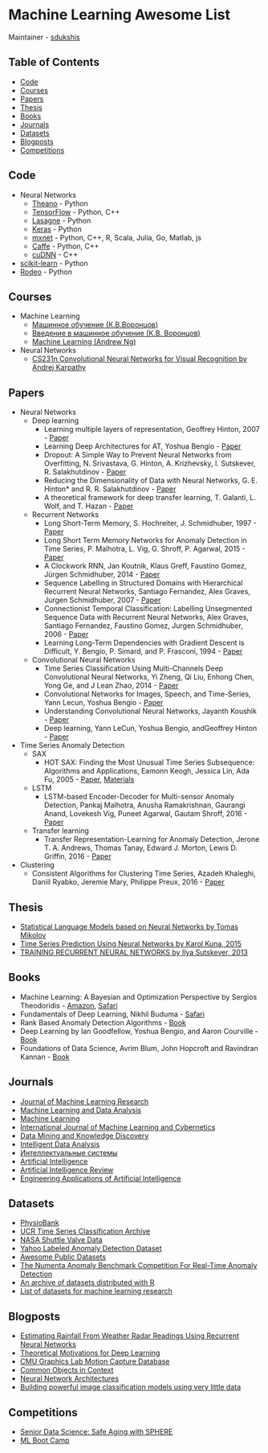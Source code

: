 # Machine Learning Awesome List

Maintainer - [sdukshis](https://github.com/sdukshis)

## Table of Contents
- [Code](#code)
- [Courses](#courses)
- [Papers](#papers)
- [Thesis](#thesis)
- [Books](#books)
- [Journals](#journals)
- [Datasets](#datasets)
- [Blogposts](#blogposts)
- [Competitions](#competitions)

## Code
* Neural Networks
    * [Theano](http://www.deeplearning.net/software/theano/) - Python
    * [TensorFlow](https://www.tensorflow.org/) - Python, C++
    * [Lasagne](http://lasagne.readthedocs.io/en/latest/) - Python
    * [Keras](http://keras.io/) - Python
    * [mxnet](https://github.com/dmlc/mxnet) - Python, C++, R, Scala, Julia, Go, Matlab, js
    * [Caffe](http://caffe.berkeleyvision.org/) - Python, C++
    * [cuDNN](https://developer.nvidia.com/cudnn) - C++
* [scikit-learn](http://scikit-learn.org/) - Python
* [Rodeo](https://www.yhat.com/) - Python

## Courses
* Machine Learning
    * [Машинное обучение (К.В.Воронцов)](http://www.machinelearning.ru/wiki/index.php?title=%D0%9C%D0%B0%D1%88%D0%B8%D0%BD%D0%BD%D0%BE%D0%B5_%D0%BE%D0%B1%D1%83%D1%87%D0%B5%D0%BD%D0%B8%D0%B5_%28%D0%BA%D1%83%D1%80%D1%81_%D0%BB%D0%B5%D0%BA%D1%86%D0%B8%D0%B9%2C_%D0%9A.%D0%92.%D0%92%D0%BE%D1%80%D0%BE%D0%BD%D1%86%D0%BE%D0%B2%29)
    * [Введение в машинное обучение (К.В. Воронцов)](https://www.coursera.org/learn/vvedenie-mashinnoe-obuchenie)
    * [Machine Learning (Andrew Ng)](https://www.coursera.org/learn/machine-learning)
* Neural Networks
    * [CS231n Convolutional Neural Networks for Visual Recognition by Andrej Karpathy](http://cs231n.github.io/)

## Papers
* Neural Networks
    * Deep learning
        * Learning multiple layers of representation, Geoffrey Hinton, 2007 - [Paper](http://www.cs.toronto.edu/~fritz/absps/tics.pdf)
        * Learning Deep Architectures for AT, Yoshua Bengio - [Paper](http://people.cs.pitt.edu/~huynv/research/deep-nets/Learning%20Deep%20Architectures%20for%20AI.pdf)
        * Dropout:  A Simple Way to Prevent Neural Networks from Overfitting, N. Srivastava, G. Hinton, A. Krizhevsky, I. Sutskever, R. Salakhutdinov - [Paper](https://www.cs.toronto.edu/~hinton/absps/JMLRdropout.pdf)
        * Reducing the Dimensionality of Data with Neural Networks, G. E. Hinton* and R. R. Salakhutdinov - [Paper](http://www.cs.toronto.edu/~hinton/science.pdf)
        * A theoretical framework for deep transfer learning, T. Galanti, L. Wolf, and T. Hazan - [Paper](http://imaiai.oxfordjournals.org/content/early/2016/04/28/imaiai.iaw008.full.pdf)
    * Recurrent Networks
        * Long Short-Term Memory, S. Hochreiter, J. Schmidhuber, 1997 - [Paper](http://deeplearning.cs.cmu.edu/pdfs/Hochreiter97_lstm.pdf)
        * Long Short Term Memory Networks for Anomaly Detection in Time Series, P. Malhotra, L. Vig, G. Shroff, P. Agarwal, 2015 - [Paper](https://www.elen.ucl.ac.be/Proceedings/esann/esannpdf/es2015-56.pdf)
        * A Clockwork RNN, Jan Koutnik, Klaus Greff, Faustino Gomez, Jürgen Schmidhuber, 2014 - [Paper](http://arxiv.org/pdf/1402.3511v1.pdf)
        * Sequence Labelling in Structured Domains with Hierarchical Recurrent Neural Networks, Santiago Fernandez, Alex Graves, Jurgen Schmidhuber, 2007 - [Paper](ftp://ftp.idsia.ch/pub/juergen/IJCAI07sequence.pdf)
        * Connectionist Temporal Classification: Labelling Unsegmented Sequence Data with Recurrent Neural Networks, Alex Graves, Santiago Fernandez, Faustino Gomez, Jurgen Schmidhuber, 2006 - [Paper](http://machinelearning.wustl.edu/mlpapers/paper_files/icml2006_GravesFGS06.pdf)
        * Learning Long-Term Dependencies with Gradient Descent is Difficult, Y. Bengio, P. Simard, and P. Frasconi, 1994 - [Paper](http://www-dsi.ing.unifi.it/~paolo/ps/tnn-94-gradient.pdf)
    * Convolutional Neural Networks
        * Time Series Classification Using Multi-Channels Deep Convolutional Neural Networks, Yi Zheng, Qi Liu, Enhong Chen, Yong Ge, and J Lean Zhao, 2014 - [Paper](http://staff.ustc.edu.cn/~cheneh/paper_pdf/2014/Yi-Zheng-WAIM2014.pdf)
        * Convolutional Networks for Images, Speech, and Time-Series, Yann Lecun, Yoshua Bengio - [Paper](http://yann.lecun.com/exdb/publis/pdf/lecun-bengio-95a.pdf)
        * Understanding Convolutional Neural Networks, Jayanth Koushik - [Paper](https://arxiv.org/pdf/1605.09081v1.pdf)
        * Deep learning, Yann LeCun, Yoshua Bengio, andGeoffrey Hinton - [Paper](http://www.cs.toronto.edu/~hinton/absps/NatureDeepReview.pdf)
* Time Series Anomaly Detection
    * SAX
        * HOT SAX: Finding the Most Unusual Time Series Subsequence: Algorithms and Applications, Eamonn Keogh, Jessica Lin, Ada Fu, 2005 - [Paper](http://www.cs.ucr.edu/~eamonn/discords/HOT%20SAX%20%20long-ver.pdf), [Materials](http://www.cs.ucr.edu/~eamonn/discords/)
    * LSTM
        * LSTM-based Encoder-Decoder for Multi-sensor Anomaly Detection, Pankaj Malhotra, Anusha Ramakrishnan, Gaurangi Anand, Lovekesh Vig, Puneet Agarwal, Gautam Shroff, 2016 - [Paper](https://drive.google.com/file/d/0B8Dg3PBX90KNQWRwMElkVkQ0aFgzZGpzOGQtUU5DeWZYUlVV/view)
    * Transfer learning
        * Transfer Representation-Learning for Anomaly Detection, Jerone T. A. Andrews, Thomas Tanay, Edward J. Morton, Lewis D. Griffin, 2016 - [Paper](https://drive.google.com/file/d/0B8Dg3PBX90KNeFROU3BDT1ZhTXlSV3Rsb3JfVWNTWkpLTUhJ/view)
* Clustering
    * Consistent Algorithms for Clustering Time Series, Azadeh Khaleghi, Daniil Ryabko, Jeremie Mary, Philippe Preux, 2016 - [Paper](http://jmlr.csail.mit.edu/papers/volume17/khaleghi16a/khaleghi16a.pdf)

## Thesis
* [Statistical Language Models based on Neural Networks by Tomas Mikolov](http://www.fit.vutbr.cz/~imikolov/rnnlm/thesis.pdf)
* [Time Series Prediction Using Neural Networks by Karol Kuna, 2015](http://is.muni.cz/th/410446/fi_b/thesis.pdf)
* [TRAINING RECURRENT NEURAL NETWORKS by Ilya Sutskever, 2013](http://www.cs.utoronto.ca/~ilya/pubs/ilya_sutskever_phd_thesis.pdf)

## Books
* Machine Learning: A Bayesian and Optimization Perspective by Sergios Theodoridis - [Amazon](http://www.amazon.com/Machine-Learning-Optimization-Perspective-Developers/dp/0128015225/ref=pd_sim_14_3?ie=UTF8&dpID=51vPYhMsTvL&dpSrc=sims&preST=_AC_UL160_SR128%2C160_&refRID=12KNBY7VJ04SMYBXKQQ7), [Safari](https://www.safaribooksonline.com/library/view/machine-learning/9780128015223/)
* Fundamentals of Deep Learning, Nikhil Buduma - [Safari](https://www.safaribooksonline.com/library/view/fundamentals-of-deep/9781491925607/)
* Rank Based Anomaly Detection Algorithms - [Book](http://surface.syr.edu/cgi/viewcontent.cgi?article=1335&context=eecs_etd)
* Deep Learning by Ian Goodfellow, Yoshua Bengio, and Aaron Courville - [Book](http://www.deeplearningbook.org/)
* Foundations of Data Science, Avrim Blum, John Hopcroft and Ravindran Kannan - [Book](http://www.cs.cornell.edu/jeh/book2016June9.pdf)
## Journals
* [Journal of Machine Learning Research](http://jmlr.csail.mit.edu/)
* [Machine Learning and Data Analysis ](http://jmlda.org/)
* [Machine Learning](http://www.springer.com/computer/ai/journal/10994)
* [International Journal of Machine Learning and Cybernetics](http://www.springer.com/engineering/computational+intelligence+and+complexity/journal/13042/PSE)
* [Data Mining and Knowledge Discovery](http://www.springer.com/computer/database+management+%26+information+retrieval/journal/10618)
* [Intelligent Data Analysis](http://www.iospress.nl/journal/intelligent-data-analysis/)
* [Интеллектуальные системы](http://www.intsys.msu.ru/magazine/)
* [Artificial Intelligence](https://www.elsevier.com/journals/artificial-intelligence/0004-3702#description)
* [Artificial Intelligence Review](http://www.springer.com/computer/ai/journal/10462)
* [Engineering Applications of Artificial Intelligence](https://www.elsevier.com/journals/engineering-applications-of-artificial-intelligence/0952-1976#description)

## Datasets
* [PhysioBank](http://www.physionet.org/cgi-bin/atm/ATM)
* [UCR Time Series Classification Archive](http://www.cs.ucr.edu/~eamonn/time_series_data/)
* [NASA Shuttle Valve Data](http://cs.fit.edu/~pkc/nasa/data/)
* [Yahoo Labeled Anomaly Detection Dataset](https://webscope.sandbox.yahoo.com/catalog.php?datatype=s&did=70)
* [Awesome Public Datasets](https://github.com/caesar0301/awesome-public-datasets)
* [The Numenta Anomaly Benchmark Competition For Real-Time Anomaly Detection](http://numenta.org/nab/)
* [An archive of datasets distributed with R](https://vincentarelbundock.github.io/Rdatasets/datasets.html)
* [List of datasets for machine learning research](https://en.wikipedia.org/wiki/List_of_datasets_for_machine_learning_research)

## Blogposts
* [Estimating Rainfall From Weather Radar Readings Using Recurrent Neural Networks](http://simaaron.github.io/Estimating-rainfall-from-weather-radar-readings-using-recurrent-neural-networks/)
* [Theoretical Motivations for Deep Learning](http://rinuboney.github.io/2015/10/18/theoretical-motivations-deep-learning.html)
* [CMU Graphics Lab Motion Capture Database](http://mocap.cs.cmu.edu/)
* [Common Objects in Context](http://mscoco.org/)
* [Neural Network Architectures](https://culurciello.github.io/tech/2016/06/04/nets.html)
* [Building powerful image classification models using very little data](http://blog.keras.io/building-powerful-image-classification-models-using-very-little-data.html)

## Competitions
* [Senior Data Science: Safe Aging with SPHERE](https://www.drivendata.org/competitions/42/page/71/)
* [ML Boot Camp](http://mlbootcamp.ru)
